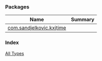 

### Packages

| Name | Summary |
|---|---|
| [com.sandjelkovic.kxjtime](com.sandjelkovic.kxjtime/index.md) |  |

### Index

[All Types](alltypes/index.md)